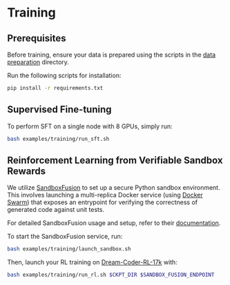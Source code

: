 # Training

## Prerequisites
Before training, ensure your data is prepared using the scripts in the [data preparation](../data_preparation) directory.

Run the following scripts for installation:
```bash
pip install -r requirements.txt
```

## Supervised Fine-tuning
To perform SFT on a single node with 8 GPUs, simply run:
```bash
bash examples/training/run_sft.sh
```

## Reinforcement Learning from Verifiable Sandbox Rewards
We utilize [SandboxFusion](https://github.com/bytedance/SandboxFusion) to set up a secure Python sandbox environment. This involves launching a multi-replica Docker service (using [Docker Swarm](https://docs.docker.com/engine/swarm/)) that exposes an entrypoint for verifying the correctness of generated code against unit tests.

For detailed SandboxFusion usage and setup, refer to their [documentation](https://bytedance.github.io/SandboxFusion/).

To start the SandboxFusion service, run:

```bash
bash examples/training/launch_sandbox.sh
```

Then, launch your RL training on [Dream-Coder-RL-17k](https://huggingface.co/datasets/Dream-org/Dream-Coder-RL-17k) with:

```bash
bash examples/training/run_rl.sh $CKPT_DIR $SANDBOX_FUSION_ENDPOINT
```
